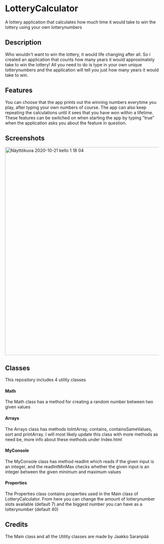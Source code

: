 # LotteryCalculator
A lottery application that calculates how much time it would take to win the lottery using your own lotterynumbers

## Description
Who wouldn't want to win the lottery, it would life changing after all. So i created an application that counts how many years it would approximately take to win the lottery! All you need to do is type in your own unique lotterynumbers and the application will tell you just how many years it would take to win.

## Features
You can choose that the app prints out the winning numbers everytime you play, after typing your own numbers of course.
The app can also keep repeating the calculations until it sees that you have won within a lifetime. These features can be switched on when starting the app by typing "true" when the application asks you about the feature in question.

## Screenshots
<img width="682" alt="Näyttökuva 2020-10-21 kello 1 18 04" src="https://user-images.githubusercontent.com/69541309/96650314-5382a080-133b-11eb-9873-044abd31dec5.png">

## Classes
This repository includes 4 utility classes
#### Math
The Math class has a method for creating a random number between two given values
#### Arrays
The Arrays class has methods toIntArray, contains, containsSameValues, sort and printArray. I will most likely update this class with more methods as need be, more info about these methods under Index.html
#### MyConsole
The MyConsole class has method readInt which reads if the given input is an integer, and the readIntMinMax checks whether the given input is an integer between the given minimum and maximum values
#### Properties
The Properties class contains properties used in the Main class of LotteryCalculator. From here you can change the amount of lotterynumber slots available (default 7) and the biggest number you can have as a lotterynumber (default 40)

## Credits
The Main class and all the Utility classes are made by Jaakko Saranpää



